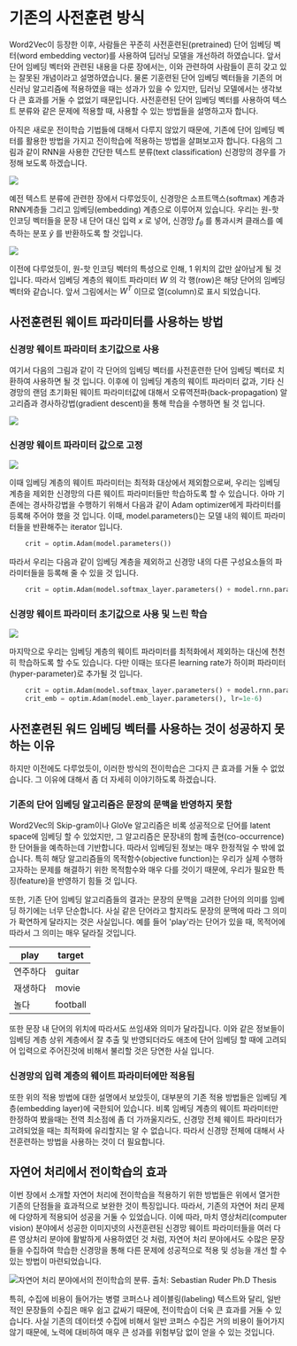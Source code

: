 # 기존의 사전훈련 방식

Word2Vec이 등장한 이후, 사람들은 꾸준히 사전훈련된(pretrained) 단어 임베딩 벡터(word embedding vector)를 사용하여 딥러닝 모델을 개선하려 하였습니다. 앞서 단어 임베딩 벡터와 관련된 내용을 다룬 장에서는, 이와 관련하여 사람들이 흔히 갖고 있는 잘못된 개념이라고 설명하였습니다. 물론 기훈련된 단어 임베딩 벡터들을 기존의 머신러닝 알고리즘에 적용하였을 때는 성과가 있을 수 있지만, 딥러닝 모델에서는 생각보다 큰 효과를 거둘 수 없었기 때문입니다. 사전훈련된 단어 임베딩 벡터를 사용하여 텍스트 분류와 같은 문제에 적용할 때, 사용할 수 있는 방법들을 설명하고자 합니다.

아직은 새로운 전이학습 기법들에 대해서 다루지 않았기 때문에, 기존에 단어 임베딩 벡터를 활용한 방법을 가지고 전이학습에 적용하는 방법을 살펴보고자 합니다. 다음의 그림과 같이 RNN을 사용한 간단한 텍스트 분류(text classification) 신경망의 경우를 가정해 보도록 하겠습니다.

![](../assets/15-02-01.png)

예전 텍스트 분류에 관련한 장에서 다루었듯이, 신경망은 소프트맥스(softmax) 계층과 RNN계층들 그리고 임베딩(embedding) 계층으로 이루어져 있습니다. 우리는 원-핫 인코딩 벡터들을 문장 내 단어 대신 입력 $x$ 로 넣어, 신경망 $f_\theta$ 를 통과시켜 클래스를 예측하는 분포 $\hat{y}$ 를 반환하도록 할 것입니다.

![](../assets/15-02-02.png)

이전에 다루었듯이, 원-핫 인코딩 벡터의 특성으로 인해, 1 위치의 값만 살아남게 될 것 입니다. 따라서 임베딩 계층의 웨이트 파라미터 $W$ 의 각 행(row)은 해당 단어의 임베딩 벡터와 같습니다. 앞서 그림에서는 $W^T$ 이므로 열(column)로 표시 되었습니다.

## 사전훈련된 웨이트 파라미터를 사용하는 방법

### 신경망 웨이트 파라미터 초기값으로 사용

여기서 다음의 그림과 같이 각 단어의 임베딩 벡터를 사전훈련한 단어 임베딩 벡터로 치환하여 사용하면 될 것 입니다. 이후에 이 임베딩 계층의 웨이트 파라미터 값과, 기타 신경망의 랜덤 초기화된 웨이트 파라미터값에 대해서 오류역전파(back-propagation) 알고리즘과 경사하강법(gradient descent)을 통해 학습을 수행하면 될 것 입니다.

![](../assets/15-02-03.png)

### 신경망 웨이트 파라미터 값으로 고정

![](../assets/15-02-04.png)

이때 임베딩 계층의 웨이트 파라미터는 최적화 대상에서 제외함으로써, 우리는 임베딩 계층을 제외한 신경망의 다른 웨이트 파라미터들만 학습하도록 할 수 있습니다. 아마 기존에는 경사하강법을 수행하기 위해서 다음과 같이 Adam optimizer에게 파라미터를 등록해 주어야 했을 것 입니다. 이때, model.parameters()는 모델 내의 웨이트 파라미터들을 반환해주는 iterator 입니다.

```python
    crit = optim.Adam(model.parameters())
```

따라서 우리는 다음과 같이 임베딩 계층을 제외하고 신경망 내의 다른 구성요소들의 파라미터들을 등록해 줄 수 있을 것 입니다.

```python
    crit = optim.Adam(model.softmax_layer.parameters() + model.rnn.parameters())
```

### 신경망 웨이트 파라미터 초기값으로 사용 및 느린 학습

![](../assets/15-02-05.png)

마지막으로 우리는 임베딩 계층의 웨이트 파라미터를 최적화에서 제외하는 대신에 천천히 학습하도록 할 수도 있습니다. 다만 이때는 또다른 learning rate가 하이퍼 파라미터(hyper-parameter)로 추가될 것 입니다.

```python
    crit = optim.Adam(model.softmax_layer.parameters() + model.rnn.parameters())
    crit_emb = optim.Adam(model.emb_layer.parameters(), lr=1e-6)
```

## 사전훈련된 워드 임베딩 벡터를 사용하는 것이 성공하지 못하는 이유

하지만 이전에도 다루었듯이, 이러한 방식의 전이학습은 그다지 큰 효과를 거둘 수 없었습니다. 그 이유에 대해서 좀 더 자세히 이야기하도록 하겠습니다.

### 기존의 단어 임베딩 알고리즘은 문장의 문맥을 반영하지 못함

Word2Vec의 Skip-gram이나 GloVe 알고리즘은 비록 성공적으로 단어를 latent space에 임베딩 할 수 있었지만, 그 알고리즘은 문장내의 함께 출현(co-occurrence)한 단어들을 예측하는데 기반합니다. 따라서 임베딩된 정보는 매우 한정적일 수 밖에 없습니다. 특히 해당 알고리즘들의 목적함수(objective function)는 우리가 실제 수행하고자하는 문제를 해결하기 위한 목적함수와 매우 다를 것이기 때문에, 우리가 필요한 특징(feature)을 반영하기 힘들 것 입니다.

또한, 기존 단어 임베딩 알고리즘들의 결과는 문장의 문맥을 고려한 단어의 의미를 임베딩 하기에는 너무 단순합니다. 사실 같은 단어라고 할지라도 문장의 문맥에 따라 그 의미가 확연하게 달라지는 것은 사실입니다. 예를 들어 'play'라는 단어가 있을 때, 목적어에 따라서 그 의미는 매우 달라질 것입니다. 

|play|target|
|-|-|
|연주하다|guitar|
|재생하다|movie|
|놀다|football|

또한 문장 내 단어의 위치에 따라서도 쓰임새와 의미가 달라집니다. 이와 같은 정보들이 임베딩 계층 상위 계층에서 잘 추출 및 반영되더라도 애초에 단어 임베딩 할 때에 고려되어 입력으로 주어진것에 비해서 불리할 것은 당연한 사실 입니다.

### 신경망의 입력 계층의 웨이트 파라미터에만 적용됨

또한 위의 적용 방법에 대한 설명에서 보았듯이, 대부분의 기존 적용 방법들은 임베딩 계층(embedding layer)에 국한되어 있습니다. 비록 임베딩 계층의 웨이트 파라미터만 한정하여 봤을때는 전역 최소점에 좀 더 가까울지라도, 신경망 전체 웨이트 파라미터가 고려되었을 때는 최적화에 유리할지는 알 수 없습니다. 따라서 신경망 전체에 대해서 사전훈련하는 방법을 사용하는 것이 더 필요합니다.

## 자연어 처리에서 전이학습의 효과

이번 장에서 소개할 자연어 처리에 전이학습을 적용하기 위한 방법들은 위에서 열거한 기존의 단점들을 효과적으로 보완한 것이 특징입니다. 따라서, 기존의 자연어 처리 문제에 다양하게 적용되어 성공을 거둘 수 있었습니다. 이에 따라, 마치 영상처리(computer vision) 분야에서 성공한 이미지넷의 사전훈련된 신경망 웨이트 파라미터들을 여러 다른 영상처리 분야에 활발하게 사용하였던 것 처럼, 자연어 처리 분야에서도 수많은 문장들을 수집하여 학습한 신경망을 통해 다른 문제에 성공적으로 적용 및 성능을 개선 할 수 있는 방법이 마련되었습니다.

![자연어 처리 분야에서의 전이학습의 분류. 출처: Sebastian Ruder Ph.D Thesis](../assets/15-02-06.png)

특히, 수집에 비용이 들어가는 병렬 코퍼스나 레이블링(labeling) 텍스트와 달리, 일반적인 문장들의 수집은 매우 쉽고 값싸기 때문에, 전이학습이 더욱 큰 효과를 거둘 수 있습니다. 사실 기존의 데이터셋 수집에 비해서 일반 코퍼스 수집은 거의 비용이 들어가지 않기 때문에, 노력에 대비하여 매우 큰 성과를 위험부담 없이 얻을 수 있는 것입니다.
